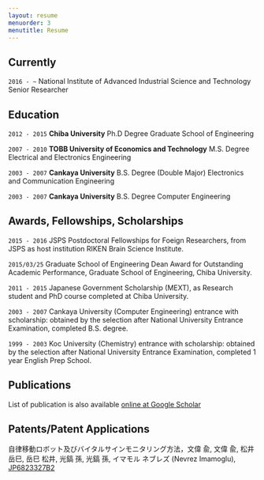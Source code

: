 ```yaml
---
layout: resume
menuorder: 3
menutitle: Resume
---
```

## Currently
`2016 - ~`
National Institute of Advanced Industrial Science and Technology
Senior Researcher

## Education

`2012 - 2015`
__Chiba University__
Ph.D Degree 
Graduate School of Engineering

`2007 - 2010`
__TOBB University of Economics and Technology__
M.S. Degree 
Electrical and Electronics Engineering 

`2003 - 2007`
__Cankaya University__
B.S. Degree (Double Major)
Electronics and Communication Engineering 

`2003 - 2007`
__Cankaya University__
B.S. Degree
Computer Engineering 

## Awards, Fellowships, Scholarships

`2015 - 2016`
JSPS Postdoctoral Fellowships for Foeign Researchers, from JSPS as host institution RIKEN Brain Science Institute.

`2015/03/25`
Graduate School of Engineering Dean Award for Outstanding Academic Performance, Graduate School of Engineering, Chiba University.  

`2011 - 2015`
Japanese Government Scholarship (MEXT), as Research student and PhD course completed at Chiba University.

`2003 - 2007`
Cankaya University (Computer Engineering) entrance with scholarship: obtained by the selection after National University Entrance Examination, completed B.S. degree.

`1999 - 2003`
Koc University (Chemistry) entrance with scholarship: obtained by the selection after National University Entrance Examination, completed 1 year English Prep School.


## Publications

List of publication is also available [online at Google Scholar](https://scholar.google.com/citations?hl=en&user=VJgx61MAAAAJ&view_op=list_works&sortby=pubdate)

## Patents/Patent Applications

自律移動ロボット及びバイタルサインモニタリング方法，文偉 兪, 文偉 兪, 松井　岳巳, 岳巳 松井, 光鎬 孫, 光鎬 孫, イマモル ネブレズ (Nevrez Imamoglu), [JP6823327B2](https://www.j-platpat.inpit.go.jp/c1800/PU/JP-6823327/884C019641743B7CFB9F4C8B887139A479B28400C45172A612F82E9D67DE93D1/15/ja)

<!--
### Journals

`1994`
Article Title, Journal Title

`1994`
Article Title, Journal Title

### Books

`1994`
Book Title, Journal Title

`1994`
Book Title, Journal Title


## Presentations

`1994`
Presentation Title, Conference, <a href="https://MyWebsite.tld/presentation1">Link to Presentation</a>


## Occupation

`Current`
__Current Job Title__, Current Employer 

- Task
- Task

`1994-1996`
__Current Job Title__, Current Employer 

- Task
- Task
--!>


<!-- ### Footer

Last updated: April 2023 -->


